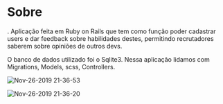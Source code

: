 # Sobre

. Aplicação feita em Ruby on Rails que tem como função poder cadastrar users e dar feedback sobre habilidades destes, permitindo recrutadores saberem sobre opiniões de outros devs.

O banco de dados utilizado foi o Sqlite3.
Nessa aplicação lidamos com Migrations, Models, scss, Controllers.

![Nov-26-2019 21-36-53](https://user-images.githubusercontent.com/39891863/69685124-0b5eed80-109a-11ea-8d67-d656e6392f0a.gif)

![Nov-26-2019 21-36-20](https://user-images.githubusercontent.com/39891863/69685125-0dc14780-109a-11ea-976c-da4c3b84fcfc.gif)
